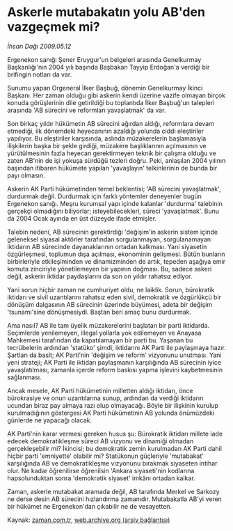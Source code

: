 # Askerle mutabakatın yolu AB'den vazgeçmek mi?

*İhsan Dağı 2009.05.12*

<tr><td class="metin" colspan="2" style="padding-top: 20px; padding-left: 5px; padding-right: 10px;">Ergenekon sanığı Şener Eruygur'un belgeleri arasında Genelkurmay Başkanlığı'nın 2004 yılı başında Başbakan Tayyip Erdoğan'a verdiği bir brifingin notları da var.</td></tr><tr><td class="metin" colspan="2" style="padding-top: 20px; padding-left: 5px; padding-right: 10px;"><p>Sunumu yapan Orgeneral İlker Başbuğ, dönemin Genelkurmay İkinci Başkanı. Her zaman olduğu gibi askerin kendi üzerine vazife olmayan birçok konuda görüşlerinin dile getirildiği bu toplantıda İlker Başbuğ'un talepleri arasında 'AB sürecini ve reformları yavaşlatmak' da var.
<p>Son birkaç yıldır hükümetin AB sürecini ağırdan aldığı, reformlara devam etmediği, ilk dönemdeki heyecanının azaldığı yolunda ciddi eleştiriler yapılıyor. Bu eleştiriler karşısında, aslında müzakerelerin başlamasıyla ilişkilerin başka bir şekle girdiği, müzakere başlıklarının açılmasının ve yürütülmesinin fazla heyecan gerektirmeyen teknik bir çalışma olduğu ve zaten AB'nin de işi yokuşa sürdüğü tezleri doğru. Peki, anlaşılan 2004 yılının başından itibaren hükümete yapılan 'yavaşlayın' telkinlerinin de bunda bir payı olmasın.
<p>Askerin AK Parti hükümetinden temel beklentisi; 'AB sürecini yavaşlatmak', durdurmak değil. Durdurmak için farklı yöntemler deneyenler bugün Ergenekon sanığı. Meşru kurumsal yapı içinde kalanlar 'durdurma' talebinin gerçekçi olmadığını biliyorlar; isteyebilecekleri, süreci 'yavaşlatmak'. Bunu da 2004 Ocak ayında en üst düzeyde ifade etmişler.
<p>Talebin nedeni, AB sürecinin gerektirdiği 'değişim'in askerin sistem içinde geleneksel siyasal aktörler tarafından sorgulanmayan, sorgulanamayan iktidarın AB sürecinde dayanaklarının ortadan kalkması. Yani siyasetin özgürleşmesi, toplumun dışa açılması, ekonominin gelişmesi. Bütün bunların birbirleriyle etkileşiminden ve dinamizminden de artık, tepeden aşağıya emir komuta zinciriyle yönetilemeyen bir yapının doğması. Bu, sadece askeri değil, askerin iktidar paydaşlarını da son on yıldır rahatsız ediyor.
<p>Yani sorun hiçbir zaman ne cumhuriyet oldu, ne laiklik. Sorun, bürokratik iktidarı ve sivil uzantılarını rahatsız eden sivil, demokratik ve özgürlükçü bir dönüşüm dalgasının AB sürecinin üzerinde büyümesi, adeta bir değişim 'tsunami'sine dönüşmesiydi. Baştan beri amaç bunu durdurmak.
<p>Ama nasıl? AB ile tam üyelik müzakerelerini başlatan bir parti iktidarda. Seçimlerde yenilemeyen, illegal yollarla yok edilemeyen ve Anayasa Mahkemesi tarafından da kapatılamayan bir parti bu. Yaşanan bu tecrübelerin ardından 'statüko' şimdi, iktidarını AK Parti ile paylaşmaya hazır. Şartları da basit; AK Parti'nin 'değişim ve reform' vizyonunu unutması. Yani yeni strateji; AK Parti ile iktidarı paylaşmanın karşılığında AB sürecinin iyice yavaşlatılması, zamanla içerde reform baskısı yapma işlevini kaybetmesinin sağlanması.
<p>Ancak mesele, AK Parti hükümetinin milletten aldığı iktidarı, önce bürokrasiye ve onun uzantılarına sunup, ardından da verdiği iktidarın ucundan biraz pay almaya razı olup olmayacağı. Böyle bir ilişkinin kurulup kurulmadığının göstergesi AK Parti hükümetinin AB yolunda önümüzdeki günlerde ne yapacağı olacak. 
<p>AK Parti'nin karar vermesi gereken husus şu: Bürokratik iktidarı millete iade edecek demokratikleşme süreci AB vizyonu ve dinamiği olmadan gerçekleşebilir mi? İkincisi; bu demokratik zemin kurulmadan AK Parti dahil hiçbir parti 'emniyette' olabilir mi? Statükonun güçleriyle 'mutabakat' karşılığında AB ve demokratikleşme vizyonunu bırakmak siyaseten intihar olur. Ne kadar öğrenilirse öğrenilsin 'Ankara siyaseti'nin kodlarına hapsolunduktan sonra 'demokratik siyaset' imkânı ortadan kalkar. 
<p>Zaman, askerle mutabakat aramada değil, AB tarafında Merkel ve Sarkozy ne derse desin AB sürecini hızlandırma zamanıdır. Mutabakatla AB'yi veren bir hükümet ne Ergenekon'dan çıkabilir ne de vesayetten. <br/></p></p></p></p></p></p></p></p></p></td></tr>

Kaynak: [zaman.com.tr](http://zaman.com.tr/yazar.do?yazino=847186), [web.archive.org (arşiv bağlantısı)](http://web.archive.org/web/20090519045246/http://www.zaman.com.tr:80/yazar.do?yazino=847186)
